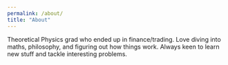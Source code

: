 ```yaml
---
permalink: /about/
title: "About"
---
```


Theoretical Physics grad who ended up in finance/trading. Love diving into maths, philosophy, and figuring out how things work. Always keen to learn new stuff and tackle interesting problems.